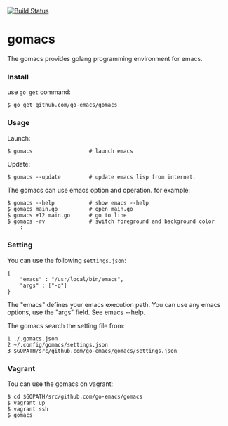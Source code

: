 [![Build Status](https://travis-ci.org/go-emacs/gomacs.svg?branch=master)](https://travis-ci.org/go-emacs/gomacs)

# gomacs

The gomacs provides golang programming environment for emacs.

### Install
use `go get` command:

	$ go get github.com/go-emacs/gomacs

### Usage
Launch:

	$ gomacs                  # launch emacs

Update:

	$ gomacs --update         # update emacs lisp from internet.

The gomacs can use emacs option and operation. for example:

	$ gomacs --help           # show emacs --help
	$ gomacs main.go          # open main.go
	$ gomacs +12 main.go      # go to line
	$ gomacs -rv              # switch foreground and background color
	    :

### Setting
You can use the following `settings.json`:

	{
	    "emacs" : "/usr/local/bin/emacs",
	    "args" : ["-q"]
	}

The "emacs" defines your emacs execution path.
You can use any emacs options, use the "args" field. See emacs --help.

The gomacs search the setting file from:

	1 ./.gomacs.json
	2 ~/.config/gomacs/settings.json
	3 $GOPATH/src/github.com/go-emacs/gomacs/settings.json

### Vagrant
Tou can use the gomacs on vagrant:

    $ cd $GOPATH/src/github.com/go-emacs/gomacs
    $ vagrant up
    $ vagrant ssh
    $ gomacs
